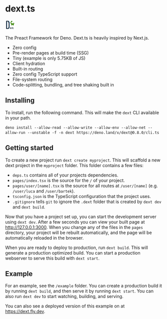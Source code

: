 # dext.ts

![logo](example/public/logo.png)

The Preact Framework for Deno. Dext.ts is heavily inspired by Next.js.

- Zero config
- Pre-render pages at build time (SSG)
- Tiny (example is only 5.75KB of JS)
- Client hydration
- Built-in routing
- Zero config TypeScript support
- File-system routing
- Code-splitting, bundling, and tree shaking built in

## Installing

To install, run the following command. This will make the `dext` CLI available in your path.

```
deno install --allow-read --allow-write --allow-env --allow-net --allow-run --unstable -f -n dext https://deno.land/x/dext@0.8.0/cli.ts
```

## Getting started

To create a new project run `dext create myproject`. This will scaffold a new dext project in the
`myproject` folder. This folder contains a few files:

- `deps.ts` contains all of your projects dependencies.
- `pages/index.tsx` is the source for the `/` of your project.
- `pages/user/[name].tsx` is the source for all routes at `/user/[name]` (e.g. `/user/luca` and `/user/bartek`).
- `tsconfig.json` is the TypeScript configuration that the project uses.
- `.gitignore` tells `git` to ignore the `.dext` folder that is created by `dext dev` and `dext build`.

Now that you have a project set up, you can start the development server using `dext dev`.
After a few seconds you can view your built page at http://127.0.0.1:3000. When you change
any of the files in the `pages` directory, your project will be rebuilt automatically, and
the page will be automatically reloaded in the browser.

When you are ready to deploy to production, run `dext build`. This will generate a production
optimized build. You can start a production webserver to serve this build with `dext start`.

## Example

For an example, see the `/example` folder. You can create a production build it by running
`dext build`, and then serve it by running `dext start`. You can also run `dext dev` to
start watching, building, and serving.

You can also see a deployed version of this example on at https://dext.fly.dev.
